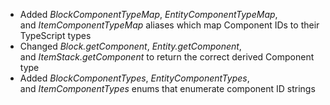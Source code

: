 

-   Added _BlockComponentTypeMap_, _EntityComponentTypeMap_, and _ItemComponentTypeMap_ aliases which map Component IDs to their TypeScript types
-   Changed _Block.getComponent_, _Entity.getComponent_, and _ItemStack.getComponent_ to return the correct derived Component type
-   Added _BlockComponentTypes_, _EntityComponentTypes_, and _ItemComponentTypes_ enums that enumerate component ID strings

